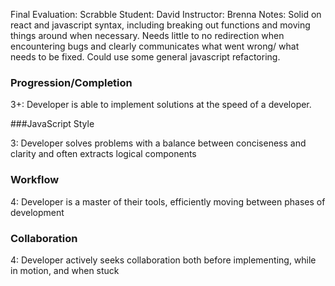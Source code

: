 Final Evaluation: Scrabble
Student: David
Instructor: Brenna
Notes: Solid on react and javascript syntax, including breaking out functions and moving things around when necessary. Needs little to no redirection when encountering bugs and clearly communicates what went wrong/ what needs to be fixed. Could use some general javascript refactoring.

### Progression/Completion

3+: Developer is able to implement solutions at the speed of a developer.

###JavaScript Style

3: Developer solves problems with a balance between conciseness and clarity and often extracts logical components

### Workflow

4: Developer is a master of their tools, efficiently moving between phases of development

### Collaboration

4: Developer actively seeks collaboration both before implementing, while in motion, and when stuck
